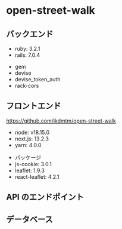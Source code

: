 # open-street-walk

## バックエンド

-   ruby: 3.2.1
-   rails: 7.0.4

*   gem
*   devise
*   devise_token_auth
*   rack-cors

## フロントエンド

<https://github.com/ikdmtm/open-street-walk>

-   node: v18.15.0
-   next.js: 13.2.3
-   yarn: 4.0.0

*   パッケージ
*   js-cookie: 3.0.1
*   leaflet: 1.9.3
*   react-leaflet: 4.2.1

## API のエンドポイント

## データベース
